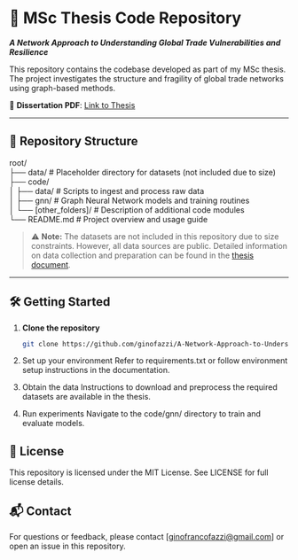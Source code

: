 # 📘 MSc Thesis Code Repository  
**_A Network Approach to Understanding Global Trade Vulnerabilities and Resilience_**

This repository contains the codebase developed as part of my MSc thesis. The project investigates the structure and fragility of global trade networks using graph-based methods.

📄 **Dissertation PDF**: [Link to Thesis](#)  

---

## 📂 Repository Structure

root/ <br>
├── data/ # Placeholder directory for datasets (not included due to size) <br>
├── code/ <br>
│ ├── data/ # Scripts to ingest and process raw data <br>
│ ├── gnn/ # Graph Neural Network models and training routines <br>
│ └── [other_folders]/ # Description of additional code modules <br>
└── README.md # Project overview and usage guide <br>


> ⚠️ **Note:** The datasets are not included in this repository due to size constraints. However, all data sources are public. Detailed information on data collection and preparation can be found in the [thesis document](#).

---

## 🛠️ Getting Started

1. **Clone the repository**  
   ```bash
   git clone https://github.com/ginofazzi/A-Network-Approach-to-Understanding-Global-Trade-Vulnerabilities-and-Resilience.git

2. Set up your environment
Refer to requirements.txt or follow environment setup instructions in the documentation.

3. Obtain the data
Instructions to download and preprocess the required datasets are available in the thesis.

4. Run experiments
Navigate to the code/gnn/ directory to train and evaluate models.

## 📜 License
This repository is licensed under the MIT License.
See LICENSE for full license details.

## 📬 Contact
For questions or feedback, please contact [ginofrancofazzi@gmail.com] or open an issue in this repository.
